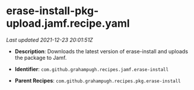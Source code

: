 # erase-install-pkg-upload.jamf.recipe.yaml

_Last updated 2021-12-23 20:01:51Z_

- **Description**: Downloads the latest version of erase-install and uploads the package to Jamf.

- **Identifier**: `com.github.grahampugh.recipes.jamf.erase-install`

- **Parent Recipes**: `com.github.grahampugh.recipes.pkg.erase-install`
